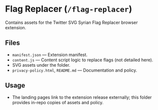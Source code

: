 # Flag Replacer (`/flag-replacer`)

Contains assets for the Twitter SVG Syrian Flag Replacer browser extension.

## Files
- `manifest.json` — Extension manifest.
- `content.js` — Content script logic to replace flags (not detailed here).
- SVG assets under the folder.
- `privacy-policy.html`, `README.md` — Documentation and policy.

## Usage
- The landing pages link to the extension release externally; this folder provides in-repo copies of assets and policy.
